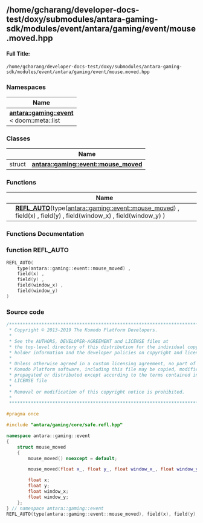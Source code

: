 

## /home/gcharang/developer-docs-test/doxy/submodules/antara-gaming-sdk/modules/event/antara/gaming/event/mouse.moved.hpp

#### Full Title:
```
/home/gcharang/developer-docs-test/doxy/submodules/antara-gaming-sdk/modules/event/antara/gaming/event/mouse.moved.hpp
```







### Namespaces

| Name           |
| -------------- |
| **[antara::gaming::event](Namespaces/namespaceantara_1_1gaming_1_1event.md)** <br>< doom::meta::list  |

### Classes

|                | Name           |
| -------------- | -------------- |
| struct | **[antara::gaming::event::mouse_moved](Classes/structantara_1_1gaming_1_1event_1_1mouse__moved.md)**  |


### Functions

|                | Name           |
| -------------- | -------------- |
|  | **[REFL_AUTO](Files/mouse_8moved_8hpp.md#function-refl_auto)**(type([antara::gaming::event::mouse_moved](Classes/structantara_1_1gaming_1_1event_1_1mouse__moved.md)) , field(x) , field(y) , field(window_x) , field(window_y) )  |








### Functions Documentation

### function REFL_AUTO

```cpp
REFL_AUTO(
    type(antara::gaming::event::mouse_moved) ,
    field(x) ,
    field(y) ,
    field(window_x) ,
    field(window_y) 
)
```

































### Source code

```cpp
/******************************************************************************
 * Copyright © 2013-2019 The Komodo Platform Developers.                      *
 *                                                                            *
 * See the AUTHORS, DEVELOPER-AGREEMENT and LICENSE files at                  *
 * the top-level directory of this distribution for the individual copyright  *
 * holder information and the developer policies on copyright and licensing.  *
 *                                                                            *
 * Unless otherwise agreed in a custom licensing agreement, no part of the    *
 * Komodo Platform software, including this file may be copied, modified,     *
 * propagated or distributed except according to the terms contained in the   *
 * LICENSE file                                                               *
 *                                                                            *
 * Removal or modification of this copyright notice is prohibited.            *
 *                                                                            *
 ******************************************************************************/

#pragma once

#include "antara/gaming/core/safe.refl.hpp" 

namespace antara::gaming::event
{
    struct mouse_moved
    {
        mouse_moved() noexcept = default;

        mouse_moved(float x_, float y_, float window_x_, float window_y_) noexcept;

        float x;
        float y;
        float window_x;
        float window_y;
    };
} // namespace antara::gaming::event
REFL_AUTO(type(antara::gaming::event::mouse_moved), field(x), field(y), field(window_x), field(window_y));
```




